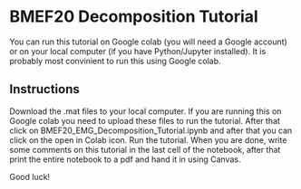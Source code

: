 # BMEF20 Decomposition Tutorial
You can run this tutorial on Google colab (you will need a Google account) or on your local computer (if you have Python/Jupyter installed). It is probably most convinient to run this using Google colab.
## Instructions
Download the .mat files to your local computer.
If you are running this on Google colab you need to upload these files to run the tutorial.
After that click on BMEF20_EMG_Decomposition_Tutorial.ipynb and after that you can click on the open in Colab icon. Run the tutorial. When you are done, write some comments on this tutorial in the last cell of the notebook, after that print the entire notebook to a pdf and hand it in using Canvas.

Good luck!
